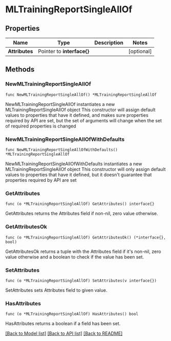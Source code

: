 # MLTrainingReportSingleAllOf

## Properties

Name | Type | Description | Notes
------------ | ------------- | ------------- | -------------
**Attributes** | Pointer to **interface{}** |  | [optional] 

## Methods

### NewMLTrainingReportSingleAllOf

`func NewMLTrainingReportSingleAllOf() *MLTrainingReportSingleAllOf`

NewMLTrainingReportSingleAllOf instantiates a new MLTrainingReportSingleAllOf object
This constructor will assign default values to properties that have it defined,
and makes sure properties required by API are set, but the set of arguments
will change when the set of required properties is changed

### NewMLTrainingReportSingleAllOfWithDefaults

`func NewMLTrainingReportSingleAllOfWithDefaults() *MLTrainingReportSingleAllOf`

NewMLTrainingReportSingleAllOfWithDefaults instantiates a new MLTrainingReportSingleAllOf object
This constructor will only assign default values to properties that have it defined,
but it doesn't guarantee that properties required by API are set

### GetAttributes

`func (o *MLTrainingReportSingleAllOf) GetAttributes() interface{}`

GetAttributes returns the Attributes field if non-nil, zero value otherwise.

### GetAttributesOk

`func (o *MLTrainingReportSingleAllOf) GetAttributesOk() (*interface{}, bool)`

GetAttributesOk returns a tuple with the Attributes field if it's non-nil, zero value otherwise
and a boolean to check if the value has been set.

### SetAttributes

`func (o *MLTrainingReportSingleAllOf) SetAttributes(v interface{})`

SetAttributes sets Attributes field to given value.

### HasAttributes

`func (o *MLTrainingReportSingleAllOf) HasAttributes() bool`

HasAttributes returns a boolean if a field has been set.


[[Back to Model list]](../README.md#documentation-for-models) [[Back to API list]](../README.md#documentation-for-api-endpoints) [[Back to README]](../README.md)


